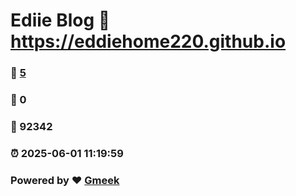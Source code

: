 # Ediie Blog :link: https://eddiehome220.github.io 
### :page_facing_up: [5](https://eddiehome220.github.io/tag.html) 
### :speech_balloon: 0 
### :hibiscus: 92342 
### :alarm_clock: 2025-06-01 11:19:59 
### Powered by :heart: [Gmeek](https://github.com/Meekdai/Gmeek)
